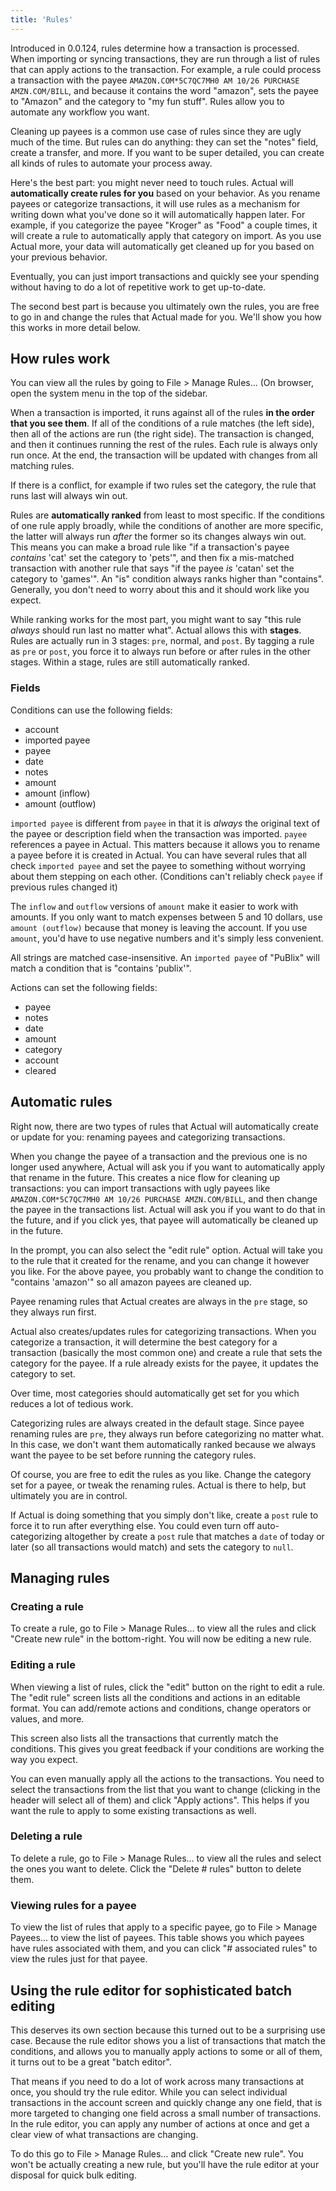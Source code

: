```yaml
---
title: 'Rules'
---
```


Introduced in 0.0.124, rules determine how a transaction is processed. When importing or syncing transactions, they are run through a list of rules that can apply actions to the transaction. For example, a rule could process a transaction with the payee `AMAZON.COM*5C7QC7MH0 AM 10/26 PURCHASE AMZN.COM/BILL`, and because it contains the word "amazon", sets the payee to "Amazon" and the category to "my fun stuff". Rules allow you to automate any workflow you want.

Cleaning up payees is a common use case of rules since they are ugly much of the time. But rules can do anything: they can set the "notes" field, create a transfer, and more. If you want to be super detailed, you can create all kinds of rules to automate your process away.

Here's the best part: you might never need to touch rules. Actual will **automatically create rules for you** based on your behavior. As you rename payees or categorize transactions, it will use rules as a mechanism for writing down what you've done so it will automatically happen later. For example, if you categorize the payee "Kroger" as "Food" a couple times, it will create a rule to automatically apply that category on import. As you use Actual more, your data will automatically get cleaned up for you based on your previous behavior.

Eventually, you can just import transactions and quickly see your spending without having to do a lot of repetitive work to get up-to-date.

The second best part is because you ultimately own the rules, you are free to go in and change the rules that Actual made for you. We'll show you how this works in more detail below.

## How rules work

You can view all the rules by going to File > Manage Rules… (On browser, open the system menu in the top of the sidebar.

When a transaction is imported, it runs against all of the rules **in the order that you see them**. If all of the conditions of a rule matches (the left side), then all of the actions are run (the right side). The transaction is changed, and then it continues running the rest of the rules. Each rule is always only run once. At the end, the transaction will be updated with changes from all matching rules.

If there is a conflict, for example if two rules set the category, the rule that runs last will always win out.

Rules are **automatically ranked** from least to most specific. If the conditions of one rule apply broadly, while the conditions of another are more specific, the latter will always run _after_ the former so its changes always win out. This means you can make a broad rule like "if a transaction's payee _contains_ 'cat' set the category to 'pets'", and then fix a mis-matched transaction with another rule that says "if the payee _is_ 'catan' set the category to 'games'". An "is" condition always ranks higher than "contains". Generally, you don't need to worry about this and it should work like you expect.

While ranking works for the most part, you might want to say "this rule _always_ should run last no matter what". Actual allows this with **stages**. Rules are actually run in 3 stages: `pre`, normal, and `post`. By tagging a rule as `pre` or `post`, you force it to always run before or after rules in the other stages. Within a stage, rules are still automatically ranked.

### Fields

Conditions can use the following fields:

* account
* imported payee
* payee
* date
* notes
* amount
* amount (inflow)
* amount (outflow)

`imported payee` is different from `payee` in that it is _always_ the original text of the payee or description field when the transaction was imported. `payee` references a payee in Actual. This matters because it allows you to rename a payee before it is created in Actual. You can have several rules that all check `imported payee` and set the payee to something without worrying about them stepping on each other. (Conditions can't reliably check `payee` if previous rules changed it)

The `inflow` and `outflow` versions of `amount` make it easier to work with amounts. If you only want to match expenses between 5 and 10 dollars, use `amount (outflow)` because that money is leaving the account. If you use `amount`, you'd have to use negative numbers and it's simply less convenient.

All strings are matched case-insensitive. An `imported payee` of "PuBlix" will match a condition that is "contains 'publix'".

Actions can set the following fields:

* payee
* notes
* date
* amount
* category
* account
* cleared

## Automatic rules

Right now, there are two types of rules that Actual will automatically create or update for you: renaming payees and categorizing transactions.

When you change the payee of a transaction and the previous one is no longer used anywhere, Actual will ask you if you want to automatically apply that rename in the future. This creates a nice flow for cleaning up transactions: you can import transactions with ugly payees like `AMAZON.COM*5C7QC7MH0 AM 10/26 PURCHASE AMZN.COM/BILL`, and then change the payee in the transactions list. Actual will ask you if you want to do that in the future, and if you click yes, that payee will automatically be cleaned up in the future.

In the prompt, you can also select the "edit rule" option. Actual will take you to the rule that it created for the rename, and you can change it however you like. For the above payee, you probably want to change the condition to "contains 'amazon'" so all amazon payees are cleaned up.

Payee renaming rules that Actual creates are always in the `pre` stage, so they always run first.

Actual also creates/updates rules for categorizing transactions. When you categorize a transaction, it will determine the best category for a transaction (basically the most common one) and create a rule that sets the category for the payee. If a rule already exists for the payee, it updates the category to set.

Over time, most categories should automatically get set for you which reduces a lot of tedious work.

Categorizing rules are always created in the default stage. Since payee renaming rules are `pre`, they always run before categorizing no matter what. In this case, we don't want them automatically ranked because we always want the payee to be set before running the category rules.

Of course, you are free to edit the rules as you like. Change the category set for a payee, or tweak the renaming rules. Actual is there to help, but ultimately you are in control.

If Actual is doing something that you simply don't like, create a `post` rule to force it to run after everything else. You could even turn off auto-categorizing altogether by create a `post` rule that matches a `date` of today or later (so all transactions would match) and sets the category to `null`.

## Managing rules

### Creating a rule

To create a rule, go to File > Manage Rules… to view all the rules and click "Create new rule" in the bottom-right. You will now be editing a new rule.

### Editing a rule

When viewing a list of rules, click the "edit" button on the right to edit a rule. The "edit rule" screen lists all the conditions and actions in an editable format. You can add/remote actions and conditions, change operators or values, and more.

This screen also lists all the transactions that currently match the conditions. This gives you great feedback if your conditions are working the way you expect.

You can even manually apply all the actions to the transactions. You need to select the transactions from the list that you want to change (clicking in the header will select all of them) and click "Apply actions". This helps if you want the rule to apply to some existing transactions as well.

### Deleting a rule

To delete a rule, go to File > Manage Rules… to view all the rules and select the ones you want to delete. Click the "Delete # rules" button to delete them.

### Viewing rules for a payee

To view the list of rules that apply to a specific payee, go to File > Manage Payees… to view the list of payees. This table shows you which payees have rules associated with them, and you can click "# associated rules" to view the rules just for that payee.

## Using the rule editor for sophisticated batch editing

This deserves its own section because this turned out to be a surprising use case. Because the rule editor shows you a list of transactions that match the conditions, and allows you to manually apply actions to some or all of them, it turns out to be a great "batch editor".

That means if you need to do a lot of work across many transactions at once, you should try the rule editor. While you can select individual transactions in the account screen and quickly change any one field, that is more targeted to changing one field across a small number of transactions. In the rule editor, you can apply any number of actions at once and get a clear view of what transactions are changing.

To do this go to File > Manage Rules… and click "Create new rule". You won't be actually creating a new rule, but you'll have the rule editor at your disposal for quick bulk editing.
